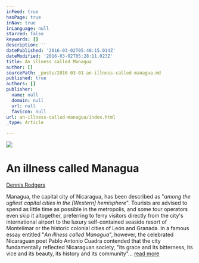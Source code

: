 ```yaml
---
inFeed: true
hasPage: true
inNav: true
inLanguage: null
starred: false
keywords: []
description: ''
datePublished: '2016-03-02T05:40:15.014Z'
dateModified: '2016-03-02T05:28:11.023Z'
title: An illness called Managua
author: []
sourcePath: _posts/2016-03-01-an-illness-called-managua.md
published: true
authors: []
publisher:
  name: null
  domain: null
  url: null
  favicon: null
url: an-illness-called-managua/index.html
_type: Article

---
```

![](https://the-grid-user-content.s3-us-west-2.amazonaws.com/5d963fd7-d024-4f82-a2a9-ba301a1fa57d.png)

# An illness called Managua

[Dennis Rodgers][0]

Managua, the capital city of Nicaragua, has been described as "_among the ugliest
capital cities in the \[Western\] hemisphere_". Tourists are advised to spend as little time as
possible in the metropolis, and some tour operators even skip it altogether, preferring to ferry
visitors directly from the city's international airport to the luxury self-contained seaside resort
of Montelimar or the historic colonial cities of León and Granada. In a famous essay entitled
"_An illness called Managua_", however, the celebrated Nicaraguan poet Pablo Antonio Cuadra
contended that the city fundamentally reflected Nicaraguan society, "its grace and its
bitterness, its vice and its beauty, its history and its community"... [read more][0]

[0]: http://www.lse.ac.uk/internationaldevelopment/research/crisisstates/download/seminars/rodgers%20-%20an%20illness%20called%20managua4.pdf